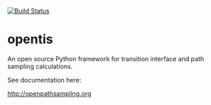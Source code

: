 [![Build Status](https://travis-ci.org/jhprinz/msm-tis.svg?branch=visualization)](https://travis-ci.org/jhprinz/msm-tis)

# opentis

An open source Python framework for transition interface and path sampling calculations.

See documentation here:

http://openpathsampling.org
